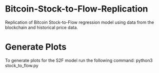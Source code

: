 # Bitcoin-Stock-to-Flow-Replication
Replication of Bitcoin Stock-to-Flow regression model using data from the blockchain and historical price data. 

# Generate Plots
To generate plots for the S2F model run the following command:
python3 stock_to_flow.py
